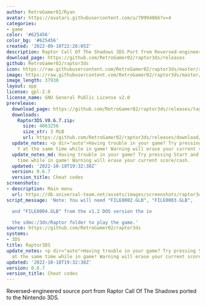 ```yaml
---
author: RetroGamer02/Ryan
avatar: https://avatars.githubusercontent.com/u/70994866?v=4
categories:
- game
color: '#625456'
color_bg: '#625456'
created: '2022-09-10T22:26:05Z'
description: Raptor Call Of The Shadows 3DS Port from Reversed-engineered source code
download_page: https://github.com/RetroGamer02/raptor3ds/releases
github: RetroGamer02/raptor3ds
icon: https://raw.githubusercontent.com/RetroGamer02/raptor3ds/master/rapicon.png
image: https://raw.githubusercontent.com/RetroGamer02/raptor3ds/master/RapBanner.png
image_length: 37938
layout: app
license: gpl-2.0
license_name: GNU General Public License v2.0
prerelease:
  download_page: https://github.com/RetroGamer02/raptor3ds/releases/tag/0.6.7
  downloads:
    Raptor3DS.V0.6.7.zip:
      size: 4063256
      size_str: 3 MiB
      url: https://github.com/RetroGamer02/raptor3ds/releases/download/0.6.7/Raptor3DS.V0.6.7.zip
  update_notes: <p dir="auto">Having trouble in your game? Try pressing Start and
    Y at the same time while in game! Warning will erase your current score/cash.</p>
  update_notes_md: Having trouble in your game? Try pressing Start and Y at the same
    time while in game! Warning will erase your current score/cash.
  updated: '2022-10-18T19:32:38Z'
  version: 0.6.7
  version_title: Cheat codes
screenshots:
- description: Main menu
  url: https://db.universal-team.net/assets/images/screenshots/raptor3ds/main-menu.png
script_message: 'Note: You will need "FILE0002.GLB", "FILE0003.GLB",

  and "FILE0004.GLB" from the v1.2 DOS version the in

  the sdmc:/3ds/Raptor folder to play the game.'
source: https://github.com/RetroGamer02/raptor3ds
systems:
- 3DS
title: Raptor3DS
update_notes: <p dir="auto">Having trouble in your game? Try pressing Start and Y
  at the same time while in game! Warning will erase your current score/cash.</p>
updated: '2022-10-18T19:32:38Z'
version: 0.6.7
version_title: Cheat codes
---
```

Reversed-engineered source port from Raptor Call Of The Shadows ported to the Nintendo 3DS.